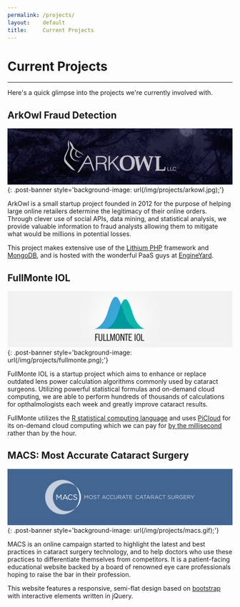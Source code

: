 ```yaml
---
permalink: /projects/
layout:    default
title:     Current Projects
---
```


# Current Projects
------------------

Here's a quick glimpse into the projects we're currently involved with.

## ArkOwl Fraud Detection

[![ArkOwl Logo](/img/projects/arkowl.jpg)](http://www.arkowl.com/){: .post-banner style='background-image: url(/img/projects/arkowl.jpg);'}

ArkOwl is a small startup project founded in 2012 for the purpose of helping large online retailers determine the legitimacy of their online orders. Through clever use of social APIs, data mining, and statistical analysis, we provide valuable information to fraud analysts allowing them to mitigate what would be millions in potential losses.

This project makes extensive use of the [Lithium PHP](http://lithify.me/) framework and [MongoDB](http://www.mongodb.org/), and is hosted with the wonderful PaaS guys at [EngineYard](http://engineyard.com/).


## FullMonte IOL

[![FullMonte Logo](/img/projects/fullmonte.png)](http://fullmonteiol.com/){: .post-banner style='background-image: url(/img/projects/fullmonte.png);'}

FullMonte IOL is a startup project which aims to enhance or replace outdated lens power calculation algorithms commonly used by cataract surgeons. Utilizing powerful statistical formulas and on-demand cloud computing, we are able to perform hundreds of thousands of calculations for opthalmologists each week and greatly improve cataract results.

FullMonte utilizes the [R statistical computing language](http://www.r-project.org/) and uses [PiCloud](http://www.picloud.com/) for its on-demand cloud computing which we can pay for [by the millisecond](http://www.picloud.com/pricing/) rather than by the hour.


## MACS: Most Accurate Cataract Surgery

[![MACS Logo](/img/projects/macs.gif)](http://macshd.com/){: .post-banner style='background-image: url(/img/projects/macs.gif);'}

MACS is an online campaign started to highlight the latest and best practices in cataract surgery technology, and to help doctors who use these practices to differentiate themselves from competitors. It is a patient-facing educational website backed by a board of renowned eye care professionals hoping to raise the bar in their profession.

This website features a responsive, semi-flat design based on [bootstrap](http://getbootstrap.com) with interactive elements written in jQuery.